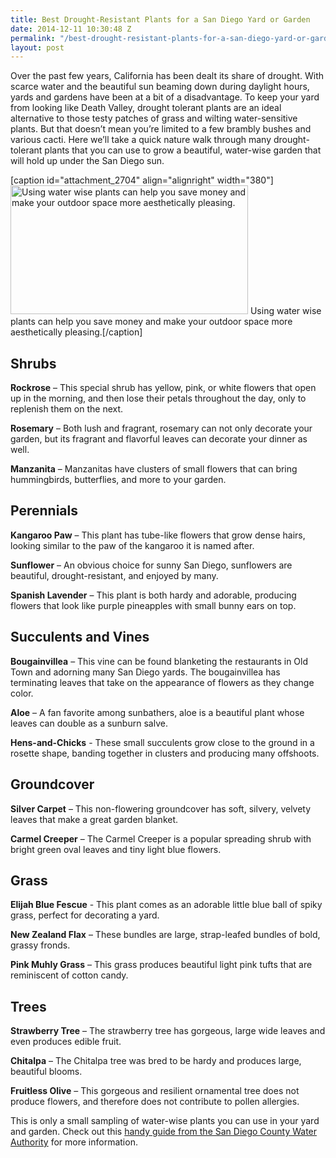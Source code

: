 ```yaml
---
title: Best Drought-Resistant Plants for a San Diego Yard or Garden
date: 2014-12-11 10:30:48 Z
permalink: "/best-drought-resistant-plants-for-a-san-diego-yard-or-garden/"
layout: post
---
```


Over the past few years, California has been dealt its share of drought. With scarce water and the beautiful sun beaming down during daylight hours, yards and gardens have been at a bit of a disadvantage. To keep your yard from looking like Death Valley, drought tolerant plants are an ideal alternative to those testy patches of grass and wilting water-sensitive plants. But that doesn’t mean you’re limited to a few brambly bushes and various cacti. Here we’ll take a quick nature walk through many drought-tolerant plants that you can use to grow a beautiful, water-wise garden that will hold up under the San Diego sun.

[caption id="attachment_2704" align="alignright" width="380"]<img class="size-full wp-image-2704" src="http://murraylampert.com/wp-content/uploads/outdoorlandscape.jpg" alt="Using water wise plants can help you save money and make your outdoor space more aesthetically pleasing." width="380" height="206" /> Using water wise plants can help you save money and make your outdoor space more aesthetically pleasing.[/caption]
<h2>Shrubs</h2>
<strong>Rockrose</strong> – This special shrub has yellow, pink, or white flowers that open up in the morning, and then lose their petals throughout the day, only to replenish them on the next.

<strong>Rosemary</strong> – Both lush and fragrant, rosemary can not only decorate your garden, but its fragrant and flavorful leaves can decorate your dinner as well.

<strong>Manzanita</strong> – Manzanitas have clusters of small flowers that can bring hummingbirds, butterflies, and more to your garden.
<h2>Perennials</h2>
<strong>Kangaroo Paw</strong> – This plant has tube-like flowers that grow dense hairs, looking similar to the paw of the kangaroo it is named after.

<strong>Sunflower</strong> – An obvious choice for sunny San Diego, sunflowers are beautiful, drought-resistant, and enjoyed by many.

<strong>Spanish Lavender</strong> – This plant is both hardy and adorable, producing flowers that look like purple pineapples with small bunny ears on top.
<h2>Succulents and Vines</h2>
<strong>Bougainvillea</strong> – This vine can be found blanketing the restaurants in Old Town and adorning many San Diego yards. The bougainvillea has terminating leaves that take on the appearance of flowers as they change color.

<strong>Aloe</strong> – A fan favorite among sunbathers, aloe is a beautiful plant whose leaves can double as a sunburn salve.

<strong>Hens-and-Chicks</strong> - These small succulents grow close to the ground in a rosette shape, banding together in clusters and producing many offshoots.
<h2>Groundcover</h2>
<strong>Silver Carpet</strong> – This non-flowering groundcover has soft, silvery, velvety leaves that make a great garden blanket.

<strong>Carmel Creeper</strong> – The Carmel Creeper is a popular spreading shrub with bright green oval leaves and tiny light blue flowers.
<h2>Grass</h2>
<strong>Elijah Blue Fescue</strong> - This plant comes as an adorable little blue ball of spiky grass, perfect for decorating a yard.

<strong>New Zealand Flax</strong> – These bundles are large, strap-leafed bundles of bold, grassy fronds.

<strong>Pink Muhly Grass</strong> – This grass produces beautiful light pink tufts that are reminiscent of cotton candy.
<h2>Trees</h2>
<strong>Strawberry Tree</strong> – The strawberry tree has gorgeous, large wide leaves and even produces edible fruit.

<strong>Chitalpa</strong> – The Chitalpa tree was bred to be hardy and produces large, beautiful blooms.

<strong>Fruitless Olive</strong> – This gorgeous and resilient ornamental tree does not produce flowers, and therefore does not contribute to pollen allergies.

This is only a small sampling of water-wise plants you can use in your yard and garden. Check out this <a href="http://murraylampert.com/wp-content/uploads/nifty50_4_14final_1.pdf" target="_blank">handy guide from the San Diego County Water Authority</a> for more information.
